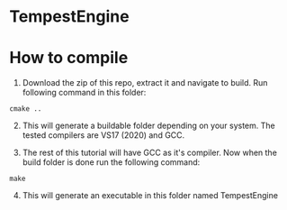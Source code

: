 # TempestEngine

# How to compile

1. Download the zip of this repo, extract it and navigate to build. Run following command in this folder:

```cmake ..```
    
2. This will generate a buildable folder depending on your system. The tested compilers are VS17 (2020) and GCC.

3. The rest of this tutorial will have GCC as it's compiler. Now when the build folder is done run the following command:

```make```
    
4. This will generate an executable in this folder named TempestEngine
